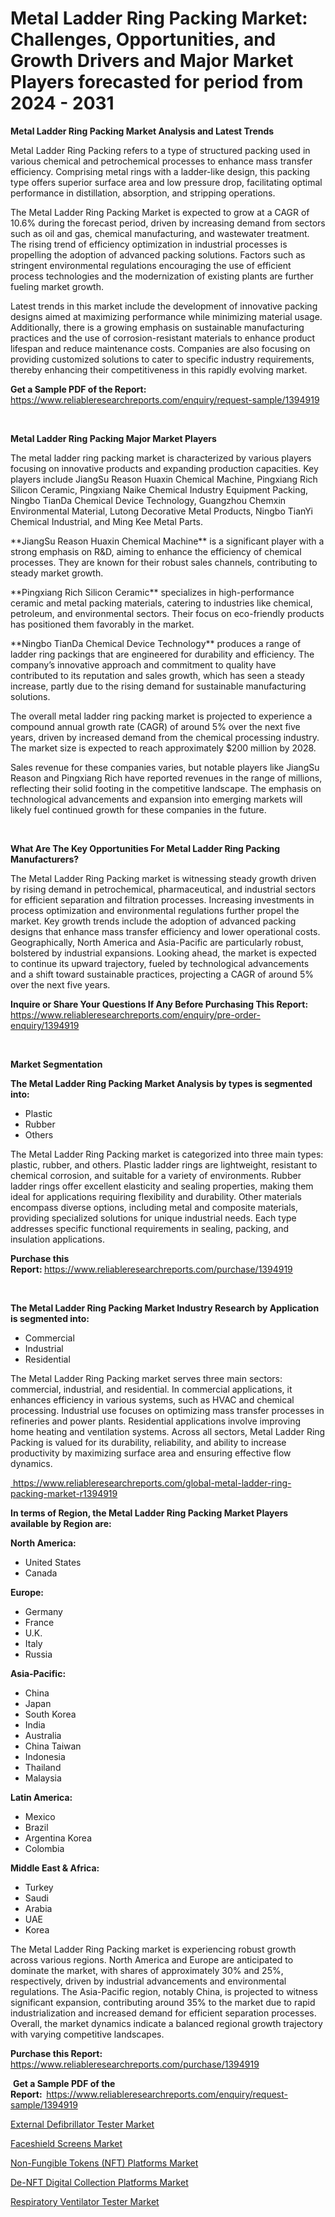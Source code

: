 <p><h1>Metal Ladder Ring Packing Market: Challenges, Opportunities, and Growth Drivers and Major Market Players forecasted for period from 2024 - 2031</h1></p><p><strong>Metal Ladder Ring Packing Market Analysis and Latest Trends</strong></p>
<p><p>Metal Ladder Ring Packing refers to a type of structured packing used in various chemical and petrochemical processes to enhance mass transfer efficiency. Comprising metal rings with a ladder-like design, this packing type offers superior surface area and low pressure drop, facilitating optimal performance in distillation, absorption, and stripping operations. </p><p>The Metal Ladder Ring Packing Market is expected to grow at a CAGR of 10.6% during the forecast period, driven by increasing demand from sectors such as oil and gas, chemical manufacturing, and wastewater treatment. The rising trend of efficiency optimization in industrial processes is propelling the adoption of advanced packing solutions. Factors such as stringent environmental regulations encouraging the use of efficient process technologies and the modernization of existing plants are further fueling market growth.</p><p>Latest trends in this market include the development of innovative packing designs aimed at maximizing performance while minimizing material usage. Additionally, there is a growing emphasis on sustainable manufacturing practices and the use of corrosion-resistant materials to enhance product lifespan and reduce maintenance costs. Companies are also focusing on providing customized solutions to cater to specific industry requirements, thereby enhancing their competitiveness in this rapidly evolving market.</p></p>
<p><strong>Get a Sample PDF of the Report:&nbsp;</strong> <a href="https://www.reliableresearchreports.com/enquiry/request-sample/1394919?utm_campaign=8&utm_medium=2&utm_source=Github&utm_content=ia&utm_term=11102024&utm_id=metal-ladder-ring-packing">https://www.reliableresearchreports.com/enquiry/request-sample/1394919</a></p>
<p>&nbsp;</p>
<p><strong>Metal Ladder Ring Packing Major Market Players</strong></p>
<p><p>The metal ladder ring packing market is characterized by various players focusing on innovative products and expanding production capacities. Key players include JiangSu Reason Huaxin Chemical Machine, Pingxiang Rich Silicon Ceramic, Pingxiang Naike Chemical Industry Equipment Packing, Ningbo TianDa Chemical Device Technology, Guangzhou Chemxin Environmental Material, Lutong Decorative Metal Products, Ningbo TianYi Chemical Industrial, and Ming Kee Metal Parts.</p><p>**JiangSu Reason Huaxin Chemical Machine** is a significant player with a strong emphasis on R&D, aiming to enhance the efficiency of chemical processes. They are known for their robust sales channels, contributing to steady market growth.</p><p>**Pingxiang Rich Silicon Ceramic** specializes in high-performance ceramic and metal packing materials, catering to industries like chemical, petroleum, and environmental sectors. Their focus on eco-friendly products has positioned them favorably in the market.</p><p>**Ningbo TianDa Chemical Device Technology** produces a range of ladder ring packings that are engineered for durability and efficiency. The company’s innovative approach and commitment to quality have contributed to its reputation and sales growth, which has seen a steady increase, partly due to the rising demand for sustainable manufacturing solutions.</p><p>The overall metal ladder ring packing market is projected to experience a compound annual growth rate (CAGR) of around 5% over the next five years, driven by increased demand from the chemical processing industry. The market size is expected to reach approximately $200 million by 2028.</p><p>Sales revenue for these companies varies, but notable players like JiangSu Reason and Pingxiang Rich have reported revenues in the range of millions, reflecting their solid footing in the competitive landscape. The emphasis on technological advancements and expansion into emerging markets will likely fuel continued growth for these companies in the future.</p></p>
<p>&nbsp;</p>
<p><strong>What Are The Key Opportunities For Metal Ladder Ring Packing Manufacturers?</strong></p>
<p><p>The Metal Ladder Ring Packing market is witnessing steady growth driven by rising demand in petrochemical, pharmaceutical, and industrial sectors for efficient separation and filtration processes. Increasing investments in process optimization and environmental regulations further propel the market. Key growth trends include the adoption of advanced packing designs that enhance mass transfer efficiency and lower operational costs. Geographically, North America and Asia-Pacific are particularly robust, bolstered by industrial expansions. Looking ahead, the market is expected to continue its upward trajectory, fueled by technological advancements and a shift toward sustainable practices, projecting a CAGR of around 5% over the next five years.</p></p>
<p><strong>Inquire or Share Your Questions If Any Before Purchasing This Report:</strong> <a href="https://www.reliableresearchreports.com/enquiry/pre-order-enquiry/1394919?utm_campaign=8&utm_medium=2&utm_source=Github&utm_content=ia&utm_term=11102024&utm_id=metal-ladder-ring-packing">https://www.reliableresearchreports.com/enquiry/pre-order-enquiry/1394919</a></p>
<p>&nbsp;</p>
<p><strong>Market Segmentation</strong></p>
<p><strong>The Metal Ladder Ring Packing Market Analysis by types is segmented into:</strong></p>
<p><ul><li>Plastic</li><li>Rubber</li><li>Others</li></ul></p>
<p><p>The Metal Ladder Ring Packing market is categorized into three main types: plastic, rubber, and others. Plastic ladder rings are lightweight, resistant to chemical corrosion, and suitable for a variety of environments. Rubber ladder rings offer excellent elasticity and sealing properties, making them ideal for applications requiring flexibility and durability. Other materials encompass diverse options, including metal and composite materials, providing specialized solutions for unique industrial needs. Each type addresses specific functional requirements in sealing, packing, and insulation applications.</p></p>
<p><strong>Purchase this Report:&nbsp;</strong><a href="https://www.reliableresearchreports.com/purchase/1394919?utm_campaign=8&utm_medium=2&utm_source=Github&utm_content=ia&utm_term=11102024&utm_id=metal-ladder-ring-packing">https://www.reliableresearchreports.com/purchase/1394919</a></p>
<p>&nbsp;</p>
<p><strong>The Metal Ladder Ring Packing Market Industry Research by Application is segmented into:</strong></p>
<p><ul><li>Commercial</li><li>Industrial</li><li>Residential</li></ul></p>
<p><p>The Metal Ladder Ring Packing market serves three main sectors: commercial, industrial, and residential. In commercial applications, it enhances efficiency in various systems, such as HVAC and chemical processing. Industrial use focuses on optimizing mass transfer processes in refineries and power plants. Residential applications involve improving home heating and ventilation systems. Across all sectors, Metal Ladder Ring Packing is valued for its durability, reliability, and ability to increase productivity by maximizing surface area and ensuring effective flow dynamics.</p></p>
<p><a href="https://www.reliableresearchreports.com/global-metal-ladder-ring-packing-market-r1394919?utm_campaign=8&utm_medium=2&utm_source=Github&utm_content=ia&utm_term=11102024&utm_id=metal-ladder-ring-packing">&nbsp;https://www.reliableresearchreports.com/global-metal-ladder-ring-packing-market-r1394919</a></p>
<p><strong>In terms of Region, the Metal Ladder Ring Packing Market Players available by Region are:</strong></p>
<p>
    <p> <strong> North America: </strong>
        <ul>
            <li>United States</li>
            <li>Canada</li>
        </ul>
        </p> 
    <p> <strong> Europe: </strong>
        <ul>
            <li>Germany</li>
            <li>France</li>
            <li>U.K.</li>
            <li>Italy</li>
            <li>Russia</li>
        </ul>
        </p> 
    <p> <strong> Asia-Pacific: </strong>
        <ul>
            <li>China</li>
            <li>Japan</li>
            <li>South Korea</li>
            <li>India</li>
            <li>Australia</li>
            <li>China Taiwan</li>
            <li>Indonesia</li>
            <li>Thailand</li>
            <li>Malaysia</li>
        </ul>
        </p> 
    <p> <strong> Latin America: </strong>
        <ul>
            <li>Mexico</li>
            <li>Brazil</li>
            <li>Argentina Korea</li>
            <li>Colombia</li>
        </ul>
        </p> 
    <p> <strong> Middle East & Africa: </strong>
        <ul>
            <li>Turkey</li>
            <li>Saudi</li>
            <li>Arabia</li>
            <li>UAE</li>
            <li>Korea</li>
        </ul>
    </p>
    </p>
<p><p>The Metal Ladder Ring Packing market is experiencing robust growth across various regions. North America and Europe are anticipated to dominate the market, with shares of approximately 30% and 25%, respectively, driven by industrial advancements and environmental regulations. The Asia-Pacific region, notably China, is projected to witness significant expansion, contributing around 35% to the market due to rapid industrialization and increased demand for efficient separation processes. Overall, the market dynamics indicate a balanced regional growth trajectory with varying competitive landscapes.</p></p>
<p><strong>Purchase this Report: </strong><a href="https://www.reliableresearchreports.com/purchase/1394919?utm_campaign=8&utm_medium=2&utm_source=Github&utm_content=ia&utm_term=11102024&utm_id=metal-ladder-ring-packing">https://www.reliableresearchreports.com/purchase/1394919</a></p>
<p>&nbsp;<strong>Get a Sample PDF of the Report:&nbsp;&nbsp;</strong><a href="https://www.reliableresearchreports.com/enquiry/request-sample/1394919?utm_campaign=8&utm_medium=2&utm_source=Github&utm_content=ia&utm_term=11102024&utm_id=metal-ladder-ring-packing">https://www.reliableresearchreports.com/enquiry/request-sample/1394919</a></p>
<p><strong></strong></p>
<p><p><a href="https://www.linkedin.com/pulse/external-defibrillator-tester-market-forecast-global-trends-wrjgc?utm_campaign=8&utm_medium=2&utm_source=Github&utm_content=ia&utm_term=11102024&utm_id=metal-ladder-ring-packing">External Defibrillator Tester Market</a></p><p><a href="https://www.linkedin.com/pulse/faceshield-screens-market-size-share-analysis-growth-p3i7e?utm_campaign=8&utm_medium=2&utm_source=Github&utm_content=ia&utm_term=11102024&utm_id=metal-ladder-ring-packing">Faceshield Screens Market</a></p><p><a href="https://issuu.com/reportprime-2/docs/non-fungible-tokens-nft-platforms-m_2e5f86fe9d7fae?utm_campaign=8&utm_medium=2&utm_source=Github&utm_content=ia&utm_term=11102024&utm_id=metal-ladder-ring-packing">Non-Fungible Tokens (NFT) Platforms Market</a></p><p><a href="https://issuu.com/reportprime-2/docs/de-nft-digital-collection-platforms_338016e4c607e6?utm_campaign=8&utm_medium=2&utm_source=Github&utm_content=ia&utm_term=11102024&utm_id=metal-ladder-ring-packing">De-NFT Digital Collection Platforms Market</a></p><p><a href="https://www.linkedin.com/pulse/respiratory-ventilator-tester-market-insights-product-ybkge?utm_campaign=8&utm_medium=2&utm_source=Github&utm_content=ia&utm_term=11102024&utm_id=metal-ladder-ring-packing">Respiratory Ventilator Tester Market</a></p></p>